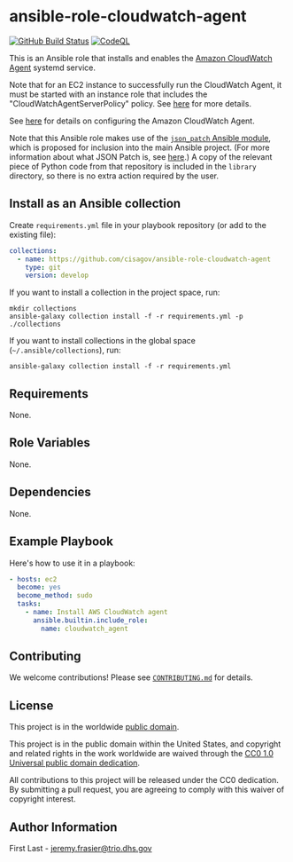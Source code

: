 # ansible-role-cloudwatch-agent #

[![GitHub Build Status](https://github.com/cisagov/ansible-role-cloudwatch-agent/workflows/build/badge.svg)](https://github.com/cisagov/ansible-role-cloudwatch-agent/actions)
[![CodeQL](https://github.com/cisagov/ansible-role-cloudwatch-agent/workflows/CodeQL/badge.svg)](https://github.com/cisagov/ansible-role-cloudwatch-agent/actions/workflows/codeql-analysis.yml)

This is an Ansible role that installs and enables the [Amazon
CloudWatch
Agent](https://docs.aws.amazon.com/AmazonCloudWatch/latest/monitoring/Install-CloudWatch-Agent.html)
systemd service.

Note that for an EC2 instance to successfully run the CloudWatch
Agent, it must be started with an instance role that includes the
"CloudWatchAgentServerPolicy" policy.  See
[here](https://docs.aws.amazon.com/AmazonCloudWatch/latest/monitoring/create-iam-roles-for-cloudwatch-agent.html)
for more details.

See
[here](https://docs.aws.amazon.com/AmazonCloudWatch/latest/monitoring/CloudWatch-Agent-Configuration-File-Details.html)
for details on configuring the Amazon CloudWatch Agent.

Note that this Ansible role makes use of the [`json_patch` Ansible
module](https://github.com/ParticleDecay/ansible-jsonpatch), which is
proposed for inclusion into the main Ansible project.  (For more
information about what JSON Patch is, see
[here](http://jsonpatch.com/).)  A copy of the relevant piece of
Python code from that repository is included in the `library`
directory, so there is no extra action required by the user.

## Install as an Ansible collection ##

Create `requirements.yml` file in your playbook repository (or add to the existing file):

```yaml
collections:
  - name: https://github.com/cisagov/ansible-role-cloudwatch-agent
    type: git
    version: develop
```

If you want to install a collection in the project space, run:

```commandline
mkdir collections
ansible-galaxy collection install -f -r requirements.yml -p ./collections
```

If you want to install collections in the global space (`~/.ansible/collections`), run:

```commandline
ansible-galaxy collection install -f -r requirements.yml
```

## Requirements ##

None.

## Role Variables ##

None.

<!--
| Variable | Description | Default | Required |
|----------|-------------|---------|----------|
| optional_variable | Describe its purpose. | `default_value` | No |
| required_variable | Describe its purpose. | n/a | Yes |
-->

## Dependencies ##

None.

## Example Playbook ##

Here's how to use it in a playbook:

```yaml
- hosts: ec2
  become: yes
  become_method: sudo
  tasks:
    - name: Install AWS CloudWatch agent
      ansible.builtin.include_role:
        name: cloudwatch_agent
```

## Contributing ##

We welcome contributions!  Please see [`CONTRIBUTING.md`](CONTRIBUTING.md) for
details.

## License ##

This project is in the worldwide [public domain](LICENSE).

This project is in the public domain within the United States, and
copyright and related rights in the work worldwide are waived through
the [CC0 1.0 Universal public domain
dedication](https://creativecommons.org/publicdomain/zero/1.0/).

All contributions to this project will be released under the CC0
dedication. By submitting a pull request, you are agreeing to comply
with this waiver of copyright interest.

## Author Information ##

First Last - <jeremy.frasier@trio.dhs.gov>
